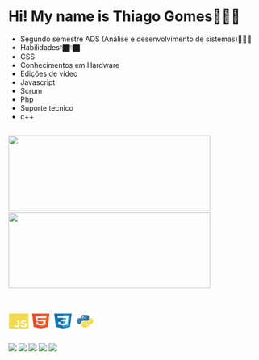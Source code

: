 # Hi! My name is Thiago Gomes👨🏿‍🦱

 - Segundo semestre ADS (Análise e desenvolvimento de sistemas)👨🏿‍💻
 - Habilidades👇🏿👇🏿
 - CSS
 - Conhecimentos em Hardware
 - Edições de vídeo
 - Javascript
 - Scrum
 - Php
 - Suporte tecnico
 - c++

##

 <img width="400px" height="150px" src="https://github-readme-stats.vercel.app/api?username=Thiago-A-Gomes&_icons=true&theme=dark"/>
  <img width="400px" height="150px" src="https://github-readme-stats.vercel.app/api/top-langs/?username=Thiago-A-Gomes&layout=compact&theme=dark"/>

##


<div style="display: inline_block"><br>
  <img align="center" alt="Thiago-Js" height="30" width="40" src="https://raw.githubusercontent.com/devicons/devicon/master/icons/javascript/javascript-plain.svg">
  <img align="center" alt="Thiago-HTML" height="30" width="40" src="https://raw.githubusercontent.com/devicons/devicon/master/icons/html5/html5-original.svg">
  <img align="center" alt="Thiago-CSS" height="30" width="40" src="https://raw.githubusercontent.com/devicons/devicon/master/icons/css3/css3-original.svg">
  <img align="center" alt="Thiago-Python" height="30" width="40" src="https://raw.githubusercontent.com/devicons/devicon/master/icons/python/python-original.svg">
  
</div>
  
  ##
 
<div> 
  <a href="https://instagram.com/eo_thiagooo?utm_source=qr&igshid=NGExMmI2YTkyZg" target="_blank"><img src="https://img.shields.io/badge/-Instagram-%23E4405F?style=for-the-badge&logo=instagram&logoColor=white" target="_blank"></a>
 <a href="https://discord.gg/Rq9rtrwn" target="_blank"><img src="https://img.shields.io/badge/Discord-7289DA?style=for-the-badge&logo=discord&logoColor=white" target="_blank"></a> 
  <a href = "thigogo3@gmail.com"><img src="https://img.shields.io/badge/-Gmail-%23333?style=for-the-badge&logo=gmail&logoColor=white" target="_blank"></a>
  <a href="http://www.linkedin.com/in/thiago-gomes-9a85a4268" target="_blank"><img src="https://img.shields.io/badge/-LinkedIn-%230077B5?style=for-the-badge&logo=linkedin&logoColor=white" target="_blank"></a>
   <a href="http://www.linkedin.com/in/thiago-gomes-9a85a4268" target="_blank"><img src="https://img.shields.io/badge/Canva-%2300C4CC.svg?&style=for-the-badge&logo=Canva&logoColor=white" target="_blank"></a>
  
  
</div>
